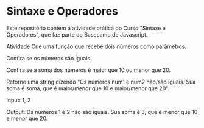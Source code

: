 # Sintaxe e Operadores
Este repositório contém a atividade prática do Curso "Sintaxe e Operadores", que faz parte do Basecamp de Javascript.

Atividade
Crie uma função que recebe dois números como parâmetros.

Confira se os números são iguais.

Confira se a soma dos números é maior que 10 ou menor que 20.

Retorne uma string dizendo "Os números num1 e num2 não/são iguais. Sua soma é soma, que é maior/menor que 10 e maior/menor que 20".

Input: 1, 2

Output: Os números 1 e 2 não são iguais. Sua soma é 3, que é menor que 10 e menor que 20.
